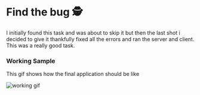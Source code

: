 # Find the bug 🕵️

I initially found this task and was about to skip it but then the last shot i decided to give it thankfully fixed all the errors and ran the server and client.
This was a really good task.

### Working Sample
This gif shows how the final application should be like

![working gif](https://user-images.githubusercontent.com/116453081/207653259-bf304792-c2cc-4bda-97dc-0332cd6da544.gif)
